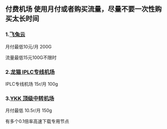 ## 付费机场   使用月付或者购买流量，尽量不要一次性购买太长时间

### 1.[飞兔云](https://xn--h5qy75o.com/index.html?register=aEMrA1A7)

月付最低10元/月 200G

流量最低15元100G不限时

### 2.[龙猫 IPLC专线机场](https://lmaff01.lmspeed.co/register?aff=QbPu4cxp)

IPLC专线机场 15r/月 100g

### 3.[YKK 顶级中转机场](https://8xn3salcd.ykkk.best/#/register?code=q38EFz8e)

月付最低 10.5r/月 150g

有多个0.1倍率高速下载专用节点

